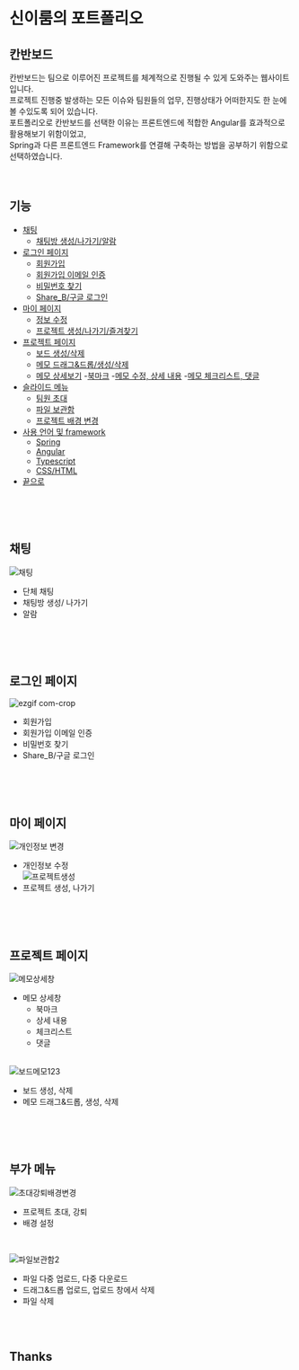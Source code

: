 # 신이룸의 포트폴리오
## 칸반보드

칸반보드는 팀으로 이루어진 프로젝트를 체계적으로 진행될 수 있게 도와주는 웹사이트입니다. <br>
프로젝트 진행중 발생하는 모든 이슈와 팀원들의 업무, 진행상태가 어떠한지도 한 눈에 볼 수있도록 되어 있습니다.<br>
포트폴리오로 칸반보드를 선택한 이유는 프론트엔드에 적합한 Angular를 효과적으로 활용해보기 위함이었고, <br>
Spring과 다른 프론트엔드 Framework를 연결해 구축하는 방법을 공부하기 위함으로 선택하였습니다.<br>
<br>
<br>

## 기능
- [채팅](#채팅)
  - [채팅방 생성/나가기/알람](#채팅)
- [로그인 페이지](#로그인-페이지)
  - [회원가입](#로그인-페이지)
  - [회원가입 이메일 인증](#로그인-페이지)
  - [비밀번호 찾기](#로그인-페이지)
  - [Share_B/구글 로그인](#로그인-페이지)
- [마이 페이지](#마이-페이지)
  - [정보 수정](#마이-페이지)
  - [프로젝트 생성/나가기/즐겨찾기](#마이-페이지)
- [프로젝트 페이지](#프로젝트-페이지)
  - [보드 생성/삭제](#프로젝트-페이지)
  - [메모 드래그&드롭/생성/삭제](#프로젝트-페이지)
  - [메모 상세보기](#메모-상세보기)
    -[북마크](#메모-상세보기)
    -[메모 수정, 상세 내용](#메모-상세보기)
    -[메모 체크리스트, 댓글](#메모-상세보기)
- [슬라이드 메뉴](#부가-메뉴) 
  - [팀원 초대](#부가-메뉴)
  - [파일 보관함](#부가-메뉴)
  - [프로젝트 배경 변경](#부가-메뉴)
- [사용 언어 및 framework](#스킬)
  - [Spring](#스프링)
  - [Angular](#앵귤러)
  - [Typescript](#타입스크립트)
  - [CSS/HTML](#디자인)
- [끝으로](#끝)

<br>
<br>
<br>

## 채팅
![채팅](https://user-images.githubusercontent.com/58598810/78499974-d290fc80-778e-11ea-97b0-a4c47825d50e.gif)
- 단체 채팅
- 채팅방 생성/ 나가기
- 알람

<br>
<br>
<br>

## 로그인 페이지
![ezgif com-crop](https://user-images.githubusercontent.com/58598810/78500038-31567600-778f-11ea-87f3-1ac3716b92fc.gif)
- 회원가입
- 회원가입 이메일 인증
- 비밀번호 찾기
- Share_B/구글 로그인

<br>
<br>
<br>

## 마이 페이지
![개인정보 변경](https://user-images.githubusercontent.com/58598810/78500047-459a7300-778f-11ea-9351-acf431248f95.gif)
- 개인정보 수정<br>
![프로젝트생성](https://user-images.githubusercontent.com/58598810/78503053-3f13f780-779f-11ea-9acd-33ee349eacce.gif)
- 프로젝트 생성, 나가기

<br>
<br>
<br>

## 프로젝트 페이지
![메모상세창](https://user-images.githubusercontent.com/58598810/78502473-4be31c00-779c-11ea-9577-b0738e790faa.gif)
- 메모 상세창
  - 북마크
  - 상세 내용
  - 체크리스트
  - 댓글
  <br>
![보드메모123](https://user-images.githubusercontent.com/58598810/78502625-fb1ff300-779c-11ea-9ab9-f2a793d7dbdd.gif)
- 보드 생성, 삭제
- 메모 드래그&드롭, 생성, 삭제

<br>
<br>
<br>

## 부가 메뉴
![초대강퇴배경변경](https://user-images.githubusercontent.com/58598810/78502700-53ef8b80-779d-11ea-8272-9a0558e6bab4.gif)
- 프로젝트 초대, 강퇴
- 배경 설정

<br>

![파일보관함2](https://user-images.githubusercontent.com/58598810/78503078-69fe4b80-779f-11ea-9d39-95ecee61e0ed.gif)
- 파일 다중 업로드, 다중 다운로드
- 드래그&드롭 업로드, 업로드 창에서 삭제
- 파일 삭제

<br>
<br>

## Thanks
